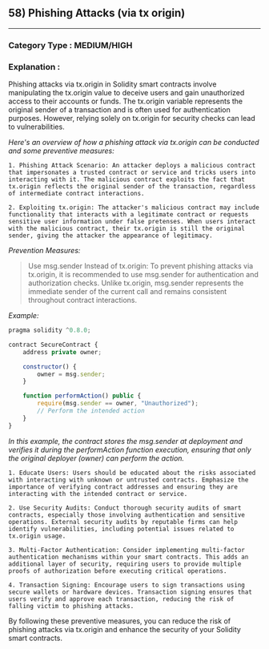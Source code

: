 ## 58) Phishing Attacks (via tx origin) 




---

### **Category Type** : MEDIUM/HIGH


### **Explanation** : 


Phishing attacks via tx.origin in Solidity smart contracts involve manipulating the tx.origin value to deceive users and gain unauthorized access to their accounts or funds. The tx.origin variable represents the original sender of a transaction and is often used for authentication purposes. However, relying solely on tx.origin for security checks can lead to vulnerabilities.

*Here's an overview of how a phishing attack via tx.origin can be conducted and some preventive measures:*

    1. Phishing Attack Scenario: An attacker deploys a malicious contract that impersonates a trusted contract or service and tricks users into interacting with it. The malicious contract exploits the fact that tx.origin reflects the original sender of the transaction, regardless of intermediate contract interactions.

    2. Exploiting tx.origin: The attacker's malicious contract may include functionality that interacts with a legitimate contract or requests sensitive user information under false pretenses. When users interact with the malicious contract, their tx.origin is still the original sender, giving the attacker the appearance of legitimacy.

*Prevention Measures:*

>Use msg.sender Instead of tx.origin: To prevent phishing attacks via tx.origin, it is recommended to use msg.sender for authentication and authorization checks. Unlike tx.origin, msg.sender represents the immediate sender of the current call and remains consistent throughout contract interactions.

*Example:*

```javascript
pragma solidity ^0.8.0;

contract SecureContract {
    address private owner;

    constructor() {
        owner = msg.sender;
    }

    function performAction() public {
        require(msg.sender == owner, "Unauthorized");
        // Perform the intended action
    }
}


```

*In this example, the contract stores the msg.sender at deployment and verifies it during the performAction function execution, ensuring that only the original deployer (owner) can perform the action.*

    1. Educate Users: Users should be educated about the risks associated with interacting with unknown or untrusted contracts. Emphasize the importance of verifying contract addresses and ensuring they are interacting with the intended contract or service.

    2. Use Security Audits: Conduct thorough security audits of smart contracts, especially those involving authentication and sensitive operations. External security audits by reputable firms can help identify vulnerabilities, including potential issues related to tx.origin usage.

    3. Multi-Factor Authentication: Consider implementing multi-factor authentication mechanisms within your smart contracts. This adds an additional layer of security, requiring users to provide multiple proofs of authorization before executing critical operations.

    4. Transaction Signing: Encourage users to sign transactions using secure wallets or hardware devices. Transaction signing ensures that users verify and approve each transaction, reducing the risk of falling victim to phishing attacks.

By following these preventive measures, you can reduce the risk of phishing attacks via tx.origin and enhance the security of your Solidity smart contracts.


